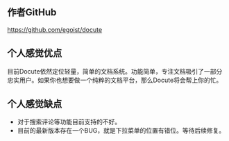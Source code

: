 ## 作者GitHub

https://github.com/egoist/docute

## 个人感觉优点
目前Docute依然定位轻量，简单的文档系统。功能简单，专注文档吸引了一部分忠实用户。如果你也想要做一个纯粹的文档平台，那么Docute将会帮上你的忙。

## 个人感觉缺点
- 对于搜索评论等功能目前支持的不好。
- 目前的最新版本存在一个BUG，就是下拉菜单的位置有错位。等待后续修复。